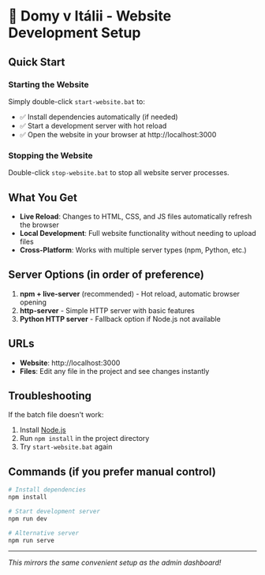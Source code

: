 # 🏡 Domy v Itálii - Website Development Setup

## Quick Start

### Starting the Website
Simply double-click `start-website.bat` to:
- ✅ Install dependencies automatically (if needed)
- ✅ Start a development server with hot reload
- ✅ Open the website in your browser at http://localhost:3000

### Stopping the Website
Double-click `stop-website.bat` to stop all website server processes.

## What You Get

- **Live Reload**: Changes to HTML, CSS, and JS files automatically refresh the browser
- **Local Development**: Full website functionality without needing to upload files
- **Cross-Platform**: Works with multiple server types (npm, Python, etc.)

## Server Options (in order of preference)

1. **npm + live-server** (recommended) - Hot reload, automatic browser opening
2. **http-server** - Simple HTTP server with basic features  
3. **Python HTTP server** - Fallback option if Node.js not available

## URLs

- **Website**: http://localhost:3000
- **Files**: Edit any file in the project and see changes instantly

## Troubleshooting

If the batch file doesn't work:
1. Install [Node.js](https://nodejs.org/) 
2. Run `npm install` in the project directory
3. Try `start-website.bat` again

## Commands (if you prefer manual control)

```bash
# Install dependencies
npm install

# Start development server
npm run dev

# Alternative server
npm run serve
```

---

*This mirrors the same convenient setup as the admin dashboard!* 